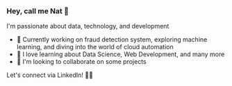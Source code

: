 ### Hey, call me Nat 👋 

I'm passionate about data, technology, and development

- 🔭 Currently working on fraud detection system, exploring machine learning, and diving into the world of cloud automation
- 🌱 I love learning about Data Science, Web Development, and many more
- 👯 I'm looking to collaborate on some projects

Let's connect via LinkedIn! 👋🌐 

<!--
**kristynatasha/kristynatasha** is a ✨ _special_ ✨ repository because its `README.md` (this file) appears on your GitHub profile.

Here are some ideas to get you started:

- 🔭 I’m currently working on ...
- 🌱 I’m currently learning ...
- 👯 I’m looking to collaborate on ...
- 🤔 I’m looking for help with ...
- 💬 Ask me about ...
- 📫 How to reach me: ...
- 😄 Pronouns: ...
- ⚡ Fun fact: ...
-->
